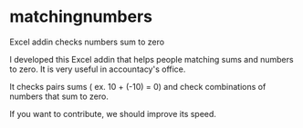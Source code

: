 # matchingnumbers
Excel addin checks numbers sum to zero

I developed this Excel addin that helps people matching sums and numbers to zero. It is very useful in accountacy's office.

It checks pairs sums ( ex. 10 + (-10) = 0) and check combinations of numbers that sum to zero.

If you want to contribute, we should improve its speed.
